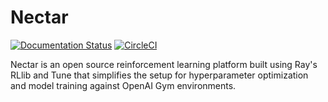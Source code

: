 # Nectar
[![Documentation Status](https://readthedocs.org/projects/nectarai/badge/?version=latest)](https://nectarai.readthedocs.io/en/latest/?badge=latest)
[![CircleCI](https://circleci.com/gh/nectar-ai/nectar/tree/main.svg?style=shield)](https://circleci.com/gh/nectar-ai/nectar/tree/main)

Nectar is an open source reinforcement learning platform built using Ray's RLlib and Tune that simplifies the setup for hyperparameter optimization and model training against OpenAI Gym environments.

